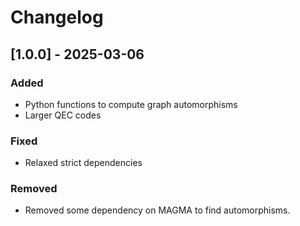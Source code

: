 # Changelog

## [1.0.0] - 2025-03-06
### Added
- Python functions to compute graph automorphisms 
- Larger QEC codes

### Fixed
- Relaxed strict dependencies 

### Removed
- Removed some dependency on MAGMA to find automorphisms. 